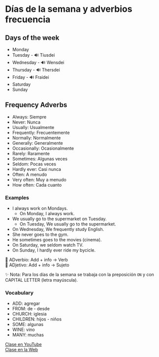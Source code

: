 # Días de la semana y adverbios frecuencia

## Days of the week

- Monday
- Tuesday - 🔊 Tiusdei 
- Wednesday - 🔊 Wensdei
- Thursday - 🔊 Thersdei
- Friday - 🔊 Fraidei
- Saturday
- Sunday

## Frequency Adverbs

- Always: Siempre
- Never: Nunca
- Usually: Usualmente
- Frequently: Frecuentemente
- Normally: Normalmente
- Generally: Generalmente
- Occasionally: Ocasionalmente
- Rarely: Raramente
- Sometimes: Algunas veces
- Seldom: Pocas veces
- Hardly ever: Casi nunca
- Often: A menudo
- Very often: Muy a menudo
- How often: Cada cuanto

### Examples

- I always work on Mondays.
	- On Monday, I always work.
- We usually go to the supermarket on Tuesday.
	- On Tuesday, We usually go to the supermarket.
- On Wednesday, We frequently study English.
- She never goes to the gym.
- He sometimes goes to the movies (cinema).
- On Saturday, we seldom watch TV.
- On Sunday, I hardly ever ride my bycicle.


📌 ADverbio: Add + info -> Verb   
📌 ADjetivo: Add + info -> Sujeto


✨ Nota: Para los días de la semana se trabaja con la preposición `ON` y con CAPITAL LETTER (letra mayúscula). 



### Vocabulary
- ADD: agregar  
- FROM: de - desde
- CHURCH: iglesia  
- CHILDREN: hijos - niños
- SOME: algunas  
- WINE: vino  
- MANY: muchas   



[Clase en YouTube](https://www.youtube.com/watch?v=70aq3hZhrXw&list=PLgrNDDl9MxYmUmf19zPiljdg8FKIRmP78&index=20)    
[Clase en la Web](https://www.pacho8a.com/ingl%C3%A9s/curso-ingl%C3%A9s-desde-cero/lecci%C3%B3n-17/)